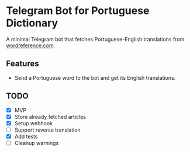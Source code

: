 # Telegram Bot for Portuguese Dictionary 

A minimal Telegram bot that fetches Portuguese-English translations from [wordreference.com](https://www.wordreference.com/pten/).

## Features

- Send a Portuguese word to the bot and get its English translations.

## TODO

- [x] MVP 
- [X] Store already fetched articles
- [X] Setup webhook
- [ ] Support reverse translation
- [X] Add tests
- [ ] Cleanup warnings